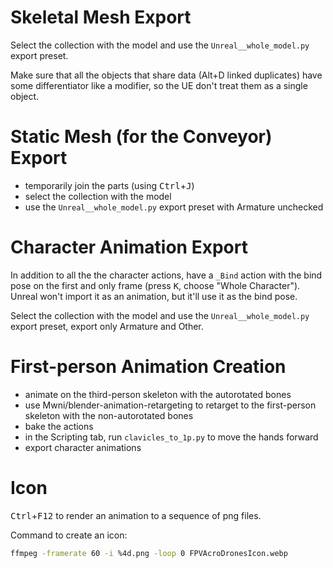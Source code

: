 # Skeletal Mesh Export

Select the collection with the model and use the `Unreal__whole_model.py` export preset.

Make sure that all the objects that share data (Alt+D linked duplicates) have some differentiator like a modifier, so the UE don't treat them as a single object.

# Static Mesh (for the Conveyor) Export

- temporarily join the parts (using <kbd>Ctrl</kbd>+<kbd>J</kbd>)
- select the collection with the model
- use the `Unreal__whole_model.py` export preset with Armature unchecked

# Character Animation Export

In addition to all the the character actions, have a `_Bind` action with the bind pose on the first and only frame (press <kbd>K</kbd>, choose "Whole Character").
Unreal won't import it as an animation, but it'll use it as the bind pose.

Select the collection with the model and use the `Unreal__whole_model.py` export preset, export only Armature and Other.

# First-person Animation Creation

- animate on the third-person skeleton with the autorotated bones
- use Mwni/blender-animation-retargeting to retarget to the first-person skeleton with the non-autorotated bones
- bake the actions
- in the Scripting tab, run `clavicles_to_1p.py` to move the hands forward
- export character animations

# Icon

<kbd>Ctrl</kbd>+<kbd>F12</kbd> to render an animation to a sequence of png files.

Command to create an icon:

```bash
ffmpeg -framerate 60 -i %4d.png -loop 0 FPVAcroDronesIcon.webp
```
